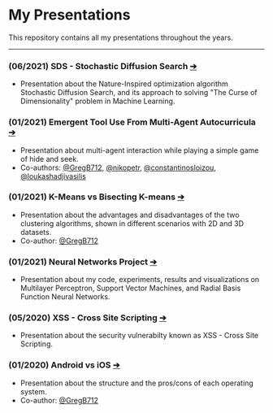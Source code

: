 # My Presentations
This repository contains all my presentations throughout the years.

___

### (06/2021) SDS - Stochastic Diffusion Search [➔](https://github.com/SotirisFtiakas/My-Presentations/blob/main/Stochastic%20Diffusion%20Search/SDS%20Presentation.pdf)
- Presentation about the Nature-Inspired optimization algorithm Stochastic Diffusion Search, and its approach to solving "The Curse of Dimensionality" problem in Machine Learning.

### (01/2021) Emergent Tool Use From Multi-Agent Autocurricula [➔](https://github.com/SotirisFtiakas/My-Presentations/blob/main/Emergent%20Tool%20Use%20From%20Multi-Agent%20Autocurricula/Hide%20and%20Seek.pdf)
- Presentation about multi-agent interaction while playing a simple game of hide and seek. 
- Co-authors: [@GregB712](https://github.com/GregB712), [@nikopetr](https://github.com/nikopetr), [@constantinosloizou](https://github.com/constantinosloizou), [@loukashadjivasilis](https://github.com/loukashadjivasilis)


### (01/2021) K-Means vs Bisecting K-means [➔](https://github.com/SotirisFtiakas/My-Presentations/blob/main/K-Means%20vs%20Bisecting%20K-Means/K-Means%20vs%20Bisecting%20K-Means.pdf)
- Presentation about the advantages and disadvantages of the two clustering algorithms, shown in different scenarios with 2D and 3D datasets.
- Co-author: [@GregB712](https://github.com/GregB712)


### (01/2021) Neural Networks Project [➔](https://github.com/SotirisFtiakas/My-Presentations/blob/main/Neural%20Networks%20Project/NeuralNetworksPresentation.pdf)
- Presentation about my code, experiments, results and visualizations on Multilayer Perceptron, Support Vector Machines, and Radial Basis Function Neural Networks. 


### (05/2020) XSS - Cross Site Scripting [➔](https://github.com/SotirisFtiakas/My-Presentations/blob/main/XSS%20-%20Cross%20Site%20Scripting/XSS-PRESENTATION.pdf)
- Presentation about the security vulnerabilty known as XSS - Cross Site Scripting.


### (01/2020) Android vs iOS [➔](https://github.com/SotirisFtiakas/My-Presentations/blob/main/Android%20vs%20iOS/Presentation.pdf)
- Presentation about the structure and the pros/cons of each operating system.
- Co-author: [@GregB712](https://github.com/GregB712)
